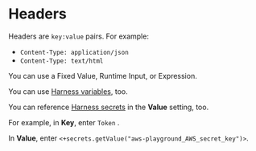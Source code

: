 # Headers

Headers are `key:value` pairs. For example:

* `Content-Type: application/json`
* `Content-Type: text/html`

You can use a Fixed Value, Runtime Input, or Expression.

You can use [Harness variables](../../../platform/12_Variables-and-Expressions/harness-variables.md), too.

You can reference [Harness secrets](../../../platform/6_Security/2-add-use-text-secrets.md) in the **Value** setting, too.

For example, in **Key**, enter `Token` .

In **Value**, enter `<+secrets.getValue("aws-playground_AWS_secret_key")>`.
